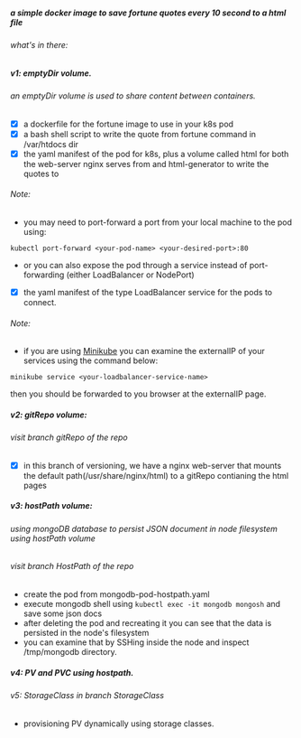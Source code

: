 ##### a simple docker image to save fortune quotes every 10 second to a html file

###### what's in there:
##### v1: emptyDir volume.
###### an emptyDir volume is used to share content between containers.
- [x] a dockerfile for the fortune image to use in your k8s pod
- [x] a bash shell script to write the quote from fortune command in /var/htdocs dir
- [x] the yaml manifest of the pod for k8s, plus a volume called html for both the web-server nginx serves from and html-generator to write the quotes to
###### Note:
- you may need to port-forward a port from your local machine to the pod using:
```
kubectl port-forward <your-pod-name> <your-desired-port>:80
``` 
- or you can also expose the pod through a service instead of port-forwarding (either LoadBalancer or NodePort)
- [x] the yaml manifest of the type LoadBalancer service for the pods to connect. 
###### Note:
- if you are using [Minikube](https://minikube.sigs.k8s.io/docs/) you can examine the externalIP of your services using the command below:
```
minikube service <your-loadbalancer-service-name>
```
then you should be forwarded to you browser at the externalIP page.

##### v2: gitRepo volume:
###### visit branch gitRepo of the repo
- [x] in this branch of versioning, we have a nginx web-server that mounts the default path(/usr/share/nginx/html) to a gitRepo contianing the html pages

##### v3: hostPath volume:
###### using mongoDB database to persist JSON document in node filesystem using hostPath volume
###### visit branch HostPath of the repo
- create the pod from mongodb-pod-hostpath.yaml
- execute mongodb shell using ```kubectl exec -it mongodb mongosh``` and save some json docs
- after deleting the pod and recreating it you can see that the data is persisted in the node's filesystem
- you can examine that by SSHing inside the node and inspect /tmp/mongodb directory.

##### v4: PV and PVC using hostpath.

###### v5: StorageClass in branch StorageClass
- provisioning PV dynamically using storage classes.
